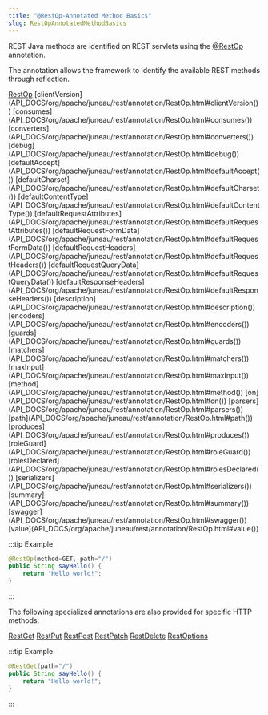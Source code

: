 ```yaml
---
title: "@RestOp-Annotated Method Basics"
slug: RestOpAnnotatedMethodBasics
---
```


REST Java methods are identified on REST servlets using the <a href="/site/apidocs/org/apache/juneau/rest/annotation/RestOp.html" target="_blank">@RestOp</a> annotation.

The annotation allows the framework to identify the available REST methods through reflection.

<tree>
<node-0><java-annotation><a href="/site/apidocs/org/apache/juneau/rest/annotation/RestOp.html" target="_blank">RestOp</a></java-annotation></node-0>
<node-1><javac-method-annotation>[clientVersion](API_DOCS/org/apache/juneau/rest/annotation/RestOp.html#clientVersion())</javac-method-annotation> <javac-method-annotation>[consumes](API_DOCS/org/apache/juneau/rest/annotation/RestOp.html#consumes())</javac-method-annotation> <javac-method-annotation>[converters](API_DOCS/org/apache/juneau/rest/annotation/RestOp.html#converters())</javac-method-annotation> <javac-method-annotation>[debug](API_DOCS/org/apache/juneau/rest/annotation/RestOp.html#debug())</javac-method-annotation> <javac-method-annotation>[defaultAccept](API_DOCS/org/apache/juneau/rest/annotation/RestOp.html#defaultAccept())</javac-method-annotation> <javac-method-annotation>[defaultCharset](API_DOCS/org/apache/juneau/rest/annotation/RestOp.html#defaultCharset())</javac-method-annotation> <javac-method-annotation>[defaultContentType](API_DOCS/org/apache/juneau/rest/annotation/RestOp.html#defaultContentType())</javac-method-annotation> <javac-method-annotation>[defaultRequestAttributes](API_DOCS/org/apache/juneau/rest/annotation/RestOp.html#defaultRequestAttributes())</javac-method-annotation> <javac-method-annotation>[defaultRequestFormData](API_DOCS/org/apache/juneau/rest/annotation/RestOp.html#defaultRequestFormData())</javac-method-annotation> <javac-method-annotation>[defaultRequestHeaders](API_DOCS/org/apache/juneau/rest/annotation/RestOp.html#defaultRequestHeaders())</javac-method-annotation> <javac-method-annotation>[defaultRequestQueryData](API_DOCS/org/apache/juneau/rest/annotation/RestOp.html#defaultRequestQueryData())</javac-method-annotation> <javac-method-annotation>[defaultResponseHeaders](API_DOCS/org/apache/juneau/rest/annotation/RestOp.html#defaultResponseHeaders())</javac-method-annotation> <javac-method-annotation>[description](API_DOCS/org/apache/juneau/rest/annotation/RestOp.html#description())</javac-method-annotation> <javac-method-annotation>[encoders](API_DOCS/org/apache/juneau/rest/annotation/RestOp.html#encoders())</javac-method-annotation> <javac-method-annotation>[guards](API_DOCS/org/apache/juneau/rest/annotation/RestOp.html#guards())</javac-method-annotation> <javac-method-annotation>[matchers](API_DOCS/org/apache/juneau/rest/annotation/RestOp.html#matchers())</javac-method-annotation> <javac-method-annotation>[maxInput](API_DOCS/org/apache/juneau/rest/annotation/RestOp.html#maxInput())</javac-method-annotation> <javac-method-annotation>[method](API_DOCS/org/apache/juneau/rest/annotation/RestOp.html#method())</javac-method-annotation> <javac-method-annotation>[on](API_DOCS/org/apache/juneau/rest/annotation/RestOp.html#on())</javac-method-annotation> <javac-method-annotation>[parsers](API_DOCS/org/apache/juneau/rest/annotation/RestOp.html#parsers())</javac-method-annotation> <javac-method-annotation>[path](API_DOCS/org/apache/juneau/rest/annotation/RestOp.html#path())</javac-method-annotation> <javac-method-annotation>[produces](API_DOCS/org/apache/juneau/rest/annotation/RestOp.html#produces())</javac-method-annotation> <javac-method-annotation>[roleGuard](API_DOCS/org/apache/juneau/rest/annotation/RestOp.html#roleGuard())</javac-method-annotation> <javac-method-annotation>[rolesDeclared](API_DOCS/org/apache/juneau/rest/annotation/RestOp.html#rolesDeclared())</javac-method-annotation> <javac-method-annotation>[serializers](API_DOCS/org/apache/juneau/rest/annotation/RestOp.html#serializers())</javac-method-annotation> <javac-method-annotation>[summary](API_DOCS/org/apache/juneau/rest/annotation/RestOp.html#summary())</javac-method-annotation> <javac-method-annotation>[swagger](API_DOCS/org/apache/juneau/rest/annotation/RestOp.html#swagger())</javac-method-annotation> <javac-method-annotation>[value](API_DOCS/org/apache/juneau/rest/annotation/RestOp.html#value())</javac-method-annotation></node-1>
</tree>

:::tip Example
```java
@RestOp(method=GET, path="/")
public String sayHello() {
    return "Hello world!";
}
```
:::

The following specialized annotations are also provided for specific HTTP methods:

<tree>
<node-0><javac-annotation><a href="/site/apidocs/org/apache/juneau/rest/annotation/RestGet.html" target="_blank">RestGet</a></javac-annotation> <javac-annotation><a href="/site/apidocs/org/apache/juneau/rest/annotation/RestPut.html" target="_blank">RestPut</a></javac-annotation> <javac-annotation><a href="/site/apidocs/org/apache/juneau/rest/annotation/RestPost.html" target="_blank">RestPost</a></javac-annotation> <javac-annotation><a href="/site/apidocs/org/apache/juneau/rest/annotation/RestPatch.html" target="_blank">RestPatch</a></javac-annotation> <javac-annotation><a href="/site/apidocs/org/apache/juneau/rest/annotation/RestDelete.html" target="_blank">RestDelete</a></javac-annotation> <javac-annotation><a href="/site/apidocs/org/apache/juneau/rest/annotation/RestOptions.html" target="_blank">RestOptions</a></javac-annotation></node-0>
</tree>

:::tip Example
```java
@RestGet(path="/")
public String sayHello() {
    return "Hello world!";
}
```
:::